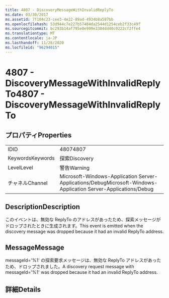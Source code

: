 ```yaml
---
title: 4807 - DiscoveryMessageWithInvalidReplyTo
ms.date: 03/30/2017
ms.assetid: 7f104c23-cee3-4e22-89ad-4934b8a587bb
ms.openlocfilehash: 53d944c7e227b57484da2544d1254ceb2f33c49f
ms.sourcegitcommit: bc293b14af795e0e999e3304dd40c0222cf2ffe4
ms.translationtype: MT
ms.contentlocale: ja-JP
ms.lasthandoff: 11/26/2020
ms.locfileid: "96294015"
---
```

# <a name="4807---discoverymessagewithinvalidreplyto"></a><span data-ttu-id="abf1e-102">4807 - DiscoveryMessageWithInvalidReplyTo</span><span class="sxs-lookup"><span data-stu-id="abf1e-102">4807 - DiscoveryMessageWithInvalidReplyTo</span></span>

## <a name="properties"></a><span data-ttu-id="abf1e-103">プロパティ</span><span class="sxs-lookup"><span data-stu-id="abf1e-103">Properties</span></span>  
  
|||  
|-|-|  
|<span data-ttu-id="abf1e-104">ID</span><span class="sxs-lookup"><span data-stu-id="abf1e-104">ID</span></span>|<span data-ttu-id="abf1e-105">4807</span><span class="sxs-lookup"><span data-stu-id="abf1e-105">4807</span></span>|  
|<span data-ttu-id="abf1e-106">Keywords</span><span class="sxs-lookup"><span data-stu-id="abf1e-106">Keywords</span></span>|<span data-ttu-id="abf1e-107">探索</span><span class="sxs-lookup"><span data-stu-id="abf1e-107">Discovery</span></span>|  
|<span data-ttu-id="abf1e-108">Level</span><span class="sxs-lookup"><span data-stu-id="abf1e-108">Level</span></span>|<span data-ttu-id="abf1e-109">警告</span><span class="sxs-lookup"><span data-stu-id="abf1e-109">Warning</span></span>|  
|<span data-ttu-id="abf1e-110">チャネル</span><span class="sxs-lookup"><span data-stu-id="abf1e-110">Channel</span></span>|<span data-ttu-id="abf1e-111">Microsoft-Windows-Application Server-Applications/Debug</span><span class="sxs-lookup"><span data-stu-id="abf1e-111">Microsoft-Windows-Application Server-Applications/Debug</span></span>|  
  
## <a name="description"></a><span data-ttu-id="abf1e-112">Description</span><span class="sxs-lookup"><span data-stu-id="abf1e-112">Description</span></span>  

 <span data-ttu-id="abf1e-113">このイベントは、無効な ReplyTo のアドレスがあったため、探索メッセージがドロップされたときに生成されます。</span><span class="sxs-lookup"><span data-stu-id="abf1e-113">This event is emitted when the discovery message was dropped because it had an invalid ReplyTo address.</span></span>  
  
## <a name="message"></a><span data-ttu-id="abf1e-114">Message</span><span class="sxs-lookup"><span data-stu-id="abf1e-114">Message</span></span>  

 <span data-ttu-id="abf1e-115">messageId='%1' の探索要求メッセージは、無効な ReplyTo アドレスがあったため、ドロップされました。</span><span class="sxs-lookup"><span data-stu-id="abf1e-115">A discovery request message with messageId='%1' was dropped because it had an invalid ReplyTo address.</span></span>  
  
## <a name="details"></a><span data-ttu-id="abf1e-116">詳細</span><span class="sxs-lookup"><span data-stu-id="abf1e-116">Details</span></span>

